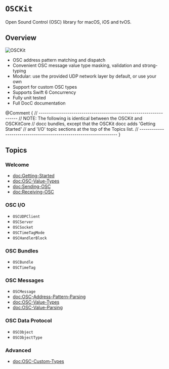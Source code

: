 # ``OSCKit``

Open Sound Control (OSC) library for macOS, iOS and tvOS.

## Overview

![OSCKit](osckit-banner.png)

- OSC address pattern matching and dispatch
- Convenient OSC message value type masking, validation and strong-typing
- Modular: use the provided UDP network layer by default, or use your own
- Support for custom OSC types
- Supports Swift 6 Concurrency
- Fully unit tested
- Full DocC documentation

@Comment {
    // -------------------------------------------------------------------
    // NOTE: The following is identical between the OSCKit and OSCKitCore
    // docc bundles, except that the OSCKit docc adds 'Getting Started'
    // and 'I/O' topic sections at the top of the Topics list.
    // -------------------------------------------------------------------
}

## Topics

### Welcome
- <doc:Getting-Started>
- <doc:OSC-Value-Types>
- <doc:Sending-OSC>
- <doc:Receiving-OSC>

### OSC I/O

- ``OSCUDPClient``
- ``OSCServer``
- ``OSCSocket``
- ``OSCTimeTagMode``
- ``OSCHandlerBlock``

### OSC Bundles

- ``OSCBundle``
- ``OSCTimeTag``

### OSC Messages

- ``OSCMessage``
- <doc:OSC-Address-Pattern-Parsing>
- <doc:OSC-Value-Types>
- <doc:OSC-Value-Parsing>

### OSC Data Protocol

- ``OSCObject``
- ``OSCObjectType``

### Advanced

- <doc:OSC-Custom-Types>
